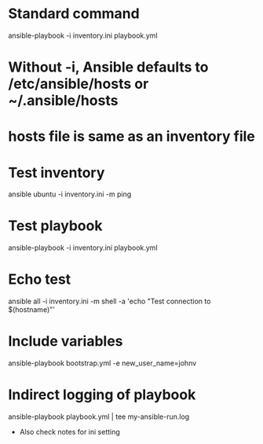 # Standard command
ansible-playbook -i inventory.ini playbook.yml

# Without -i, Ansible defaults to /etc/ansible/hosts or ~/.ansible/hosts
# hosts file is same as an inventory file

# Test inventory 
ansible ubuntu -i inventory.ini -m ping

# Test playbook
ansible-playbook -i inventory.ini playbook.yml

# Echo test
ansible all -i inventory.ini -m shell -a 'echo "Test connection to $(hostname)"'

# Include variables
ansible-playbook bootstrap.yml -e new_user_name=johnv

# Indirect logging of playbook
ansible-playbook playbook.yml | tee my-ansible-run.log

- Also check notes for ini setting

 
